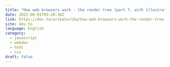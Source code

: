 ```yaml
---
title: "How web browsers work - the render tree (part 7, with illustrations)💻 ⏳"
date: 2022-06-01T05:20:30Z
link: https://dev.to/arikaturika/how-web-browsers-work-the-render-tree-part-7-with-illustrations-24h3?utm_medium=RSS&utm_source=news.12bit.vn
site: dev.to
language: English
category:
  - javascript
  - webdev
  - html
  - css
draft: false
---
```

